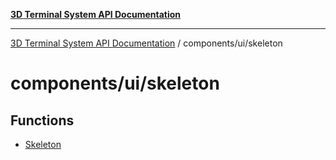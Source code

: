 [**3D Terminal System API Documentation**](../../../README.md)

***

[3D Terminal System API Documentation](../../../README.md) / components/ui/skeleton

# components/ui/skeleton

## Functions

- [Skeleton](functions/Skeleton.md)
